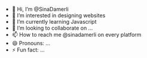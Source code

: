 - 👋 Hi, I’m @SinaDamerli
- 👀 I’m interested in designing websites
- 🌱 I’m currently learning Javascript
- 💞️ I’m looking to collaborate on ...
- 📫 How to reach me @sinadamerli on every platform
- 😄 Pronouns: ...
- ⚡ Fun fact: ...

<!---
SinaDamerli/SinaDamerli is a ✨ special ✨ repository because its `README.md` (this file) appears on your GitHub profile.
You can click the Preview link to take a look at your changes.
--->
